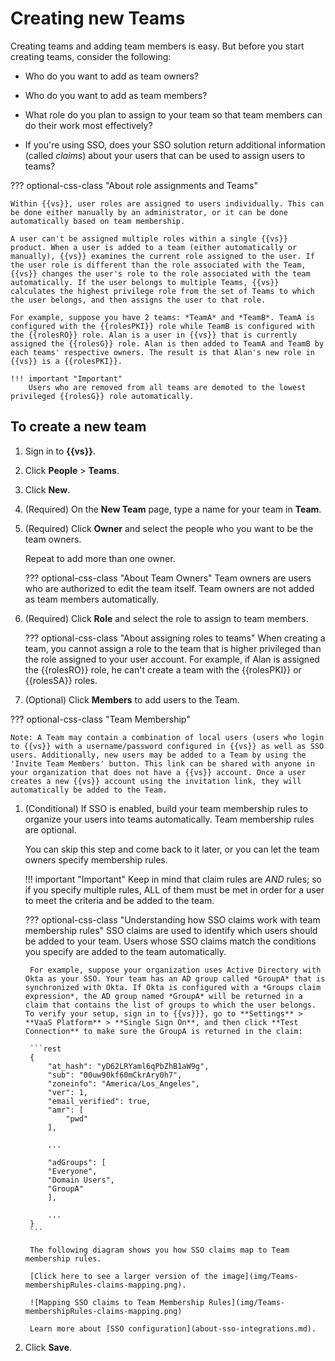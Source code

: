 # Creating new Teams

Creating teams and adding team members is easy. But before you start creating teams, consider the following:

* Who do you want to add as team owners?

* Who do you want to add as team members?

* What role do you plan to assign to your team so that team members can do their work most effectively?

* If you're using SSO, does your SSO solution return additional information (called *claims*) about your users that can be used to assign users to teams?

??? optional-css-class "About role assignments and Teams"

    Within {{vs}}, user roles are assigned to users individually. This can be done either manually by an administrator, or it can be done automatically based on team membership. 

    A user can't be assigned multiple roles within a single {{vs}} product. When a user is added to a team (either automatically or manually), {{vs}} examines the current role assigned to the user. If the user role is different than the role associated with the Team, {{vs}} changes the user's role to the role associated with the team automatically. If the user belongs to multiple Teams, {{vs}} calculates the highest privilege role from the set of Teams to which the user belongs, and then assigns the user to that role.

    For example, suppose you have 2 teams: *TeamA* and *TeamB*. TeamA is configured with the {{rolesPKI}} role while TeamB is configured with the {{rolesRO}} role. Alan is a user in {{vs}} that is currently assigned the {{rolesG}} role. Alan is then added to TeamA and TeamB by each teams' respective owners. The result is that Alan's new role in {{vs}} is a {{rolesPKI}}.

    !!! important "Important"
        Users who are removed from all teams are demoted to the lowest privileged {{rolesG}} role automatically.

## To create a new team

1. Sign in to **{{vs}}**.
1. Click **People** > **Teams**.
1. Click **New**.
1. (Required) On the **New Team** page, type a name for your team in **Team**.
1. (Required) Click **Owner** and select the people who you want to be the team owners.

    Repeat to add more than one owner.

    ??? optional-css-class "About Team Owners"
        Team owners are users who are authorized to edit the team itself. Team owners are not added as team members automatically.

1. (Required) Click **Role** and select the role to assign to team members.

    ??? optional-css-class "About assigning roles to teams"
        When creating a team, you cannot assign a role to the team that is higher privileged than the role assigned to your user account. For example, if Alan is assigned the {{rolesRO}} role, he can't create a team with the {{rolesPKI}} or {{rolesSA}} roles.

1. (Optional) Click **Members** to add users to the Team. 

??? optional-css-class "Team Membership"

    Note: A Team may contain a combination of local users (users who login to {{vs}} with a username/password configured in {{vs}} as well as SSO users. Additionally, new users may be added to a Team by using the 'Invite Team Members' button. This link can be shared with anyone in your organization that does not have a {{vs}} account. Once a user creates a new {{vs}} account using the invitation link, they will automatically be added to the Team.


1. (Conditional) If SSO is enabled, build your team membership rules to organize your users into teams automatically. Team membership rules are optional. 

    You can skip this step and come back to it later, or you can let the team owners specify membership rules.

    !!! important "Important"
        Keep in mind that claim rules are *AND* rules; so if you specify multiple rules, ALL of them must be met in order for a user to meet the criteria and be added to the team.

    ??? optional-css-class "Understanding how SSO claims work with team membership rules"
        SSO claims are used to identify which users should be added to your team. Users whose SSO claims match the conditions you specify are added to the team automatically.

        For example, suppose your organization uses Active Directory with Okta as your SSO. Your team has an AD group called *GroupA* that is synchronized with Okta. If Okta is configured with a *Groups claim expression*, the AD group named *GroupA* will be returned in a claim that contains the list of groups to which the user belongs. To verify your setup, sign in to {{vs}}}, go to **Settings** > **VaaS Platform** > **Single Sign On**, and then click **Test Connection** to make sure the GroupA is returned in the claim:

        ```rest
        {
            "at_hash": "yD62LRYaml6qPbZhB1aW9g",
            "sub": "00uw90kf60mCkrAry0h7",
            "zoneinfo": "America/Los_Angeles",
            "ver": 1,
            "email_verified": true,
            "amr": [
                "pwd"
            ],
            
            ...

            "adGroups": [
            "Everyone",
            "Domain Users",
            "GroupA"
            ],

            ...
        }
        ```

        The following diagram shows you how SSO claims map to Team membership rules.

        [Click here to see a larger version of the image](img/Teams-membershipRules-claims-mapping.png).

        ![Mapping SSO claims to Team Membership Rules](img/Teams-membershipRules-claims-mapping.png)

        Learn more about [SSO configuration](about-sso-integrations.md).

1. Click **Save**.
